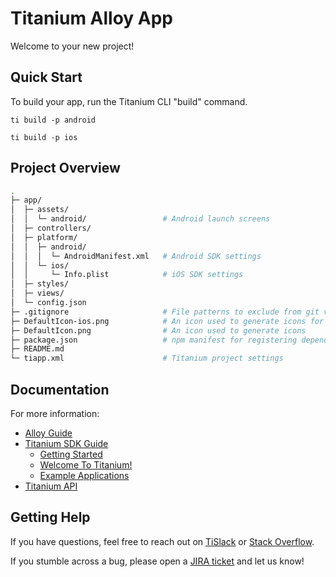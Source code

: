 # Titanium Alloy App

Welcome to your new project!

## Quick Start

To build your app, run the Titanium CLI "build" command.

	ti build -p android

	ti build -p ios

## Project Overview

```sh
.
├─ app/
│  ├─ assets/
│  │  └─ android/                 # Android launch screens
│  ├─ controllers/
│  ├─ platform/
│  │  ├─ android/
│  │  │  └─ AndroidManifest.xml   # Android SDK settings
│  │  └─ ios/
│  │     └─ Info.plist            # iOS SDK settings
│  ├─ styles/
│  ├─ views/
│  └─ config.json
├─ .gitignore                     # File patterns to exclude from git version control
├─ DefaultIcon-ios.png            # An icon used to generate icons for iOS w/ solid background
├─ DefaultIcon.png                # An icon used to generate icons
├─ package.json                   # npm manifest for registering dependencies
├─ README.md
└─ tiapp.xml                      # Titanium project settings
```

## Documentation

For more information:

 * [Alloy Guide](https://docs.appcelerator.com/platform/latest/#!/guide/Alloy_Framework)
 * [Titanium SDK Guide](https://docs.appcelerator.com/platform/latest/#!/guide/Titanium_SDK)
   * [Getting Started](https://docs.appcelerator.com/platform/latest/#!/guide/Titanium_SDK_Getting_Started)
   * [Welcome To Titanium!](https://docs.appcelerator.com/platform/latest/#!/guide/Welcome_To_Titanium!)
   * [Example Applications](https://docs.appcelerator.com/platform/latest/#!/guide/Example_Applications)
 * [Titanium API](https://docs.appcelerator.com/platform/latest/#!/api/Titanium)

## Getting Help

If you have questions, feel free to reach out on [TiSlack](https://ti-slack.slack.com/) or
[Stack Overflow](https://stackoverflow.com/tags/appcelerator).

If you stumble across a bug, please open a [JIRA ticket](https://jira.appcelerator.org/) and let us know!
